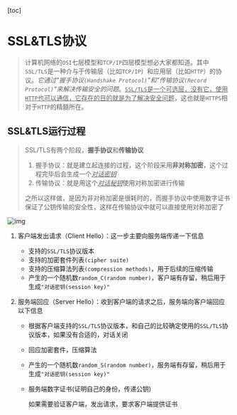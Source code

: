 [toc]

# SSL&TLS协议

>   计算机网络的`OSI`七层模型和`TCP/IP`四层模型想必大家都知道。其中`SSL/TLS`是一种介与于传输层（比如`TCP/IP`）和应用层（比如`HTTP`）的协议。*它通过"握手协议`(Handshake Protocol)`"和"传输协议`(Record Protocol)`"来解决传输安全的问题*。<u>`SSL/TLS`是一个可选层，没有它，使用`HTTP`也可以通信，它存在的目的就是为了解决安全问题</u>，这也就是`HTTPS`相对于`HTTP`的精髓所在。

## SSL&TLS运行过程

>   SSL/TLS有两个阶段，**握手协议**和**传输协议**
>
>   1.   握手协议：就是建立起连接的过程，这个阶段采用**非对称加密**，这个过程完毕后会生成一个<u>*对话密钥*</u>
>   2.   传输协议：就是用这个<u>*对话秘钥*</u>使用对称加密进行传输
>
>   之所以这样做，是因为非对称加密是很耗时的，而握手协议中使用数字证书保证了公钥传输的安全性，这样在传输协议中就可以直接使用对称加密了

![img](/Users/wwt13/Documents/Notes/assets/webp)

1.   客户端发出请求（Client Hello）：这一步主要向服务端传递一下信息

     -   支持的`SSL/TLS`协议版本
     -   支持的加密套件列表`(cipher suite)`
     -   支持的压缩算法列表`(compression methods)`，用于后续的压缩传输
     -   产生的一个随机数`random_C(random number)`，客户端有存留，稍后用于生成`"对话密钥(session key)"`

2.   服务端回应（Server Hello）：收到客户端的请求之后，服务端向客户端回应以下信息

     -   根据客户端支持的`SSL/TLS`协议版本，和自己的比较确定使用的`SSL/TLS`协议版本，如果没有合适的，对话关闭

     -   回应加密套件，压缩算法

     -   产生的一个随机数`random_S(random number)`，服务端有存留，稍后用于生成`"对话密钥(session key)"`

     -   服务端数字证书(证明自己的身份，传递公钥)

         如果需要验证客户端，发出请求，要求客户端提供证书
